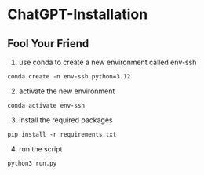 # ChatGPT-Installation

## Fool Your Friend
1. use conda to create a new environment called env-ssh
```
conda create -n env-ssh python=3.12
```
2. activate the new environment
```
conda activate env-ssh
```
3. install the required packages
```
pip install -r requirements.txt
```
4. run the script
```
python3 run.py
```

